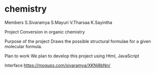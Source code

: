 # chemistry
Members
    S.Sivaramya
    S.Mayuri
    V.Tharsaa
    K.Sayintha


Project
    Conversion in organic chemistry

Purpose of the project
       Draws the possible structural formulae for a given molecular formula.

Plan to work
We plan to develop this project using Html, JavaScript

Interface
    https://moqups.com/sivaramya/XKNj8bNn/
